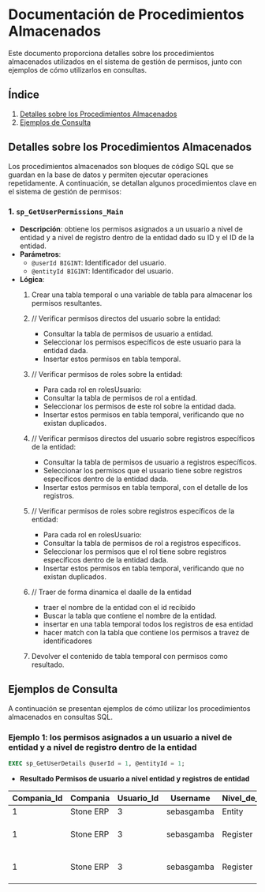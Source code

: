 # Documentación de Procedimientos Almacenados

Este documento proporciona detalles sobre los procedimientos almacenados utilizados en el sistema de gestión de permisos, junto con ejemplos de cómo utilizarlos en consultas.

## Índice

1. [Detalles sobre los Procedimientos Almacenados](#detalles-sobre-los-procedimientos-almacenados)
2. [Ejemplos de Consulta](#ejemplos-de-consulta)

## Detalles sobre los Procedimientos Almacenados

Los procedimientos almacenados son bloques de código SQL que se guardan en la base de datos y permiten ejecutar operaciones repetidamente. A continuación, se detallan algunos procedimientos clave en el sistema de gestión de permisos:

### 1. `sp_GetUserPermissions_Main`

- **Descripción**: obtiene los permisos asignados a un usuario a nivel de entidad y a nivel de registro dentro de la entidad  dado su ID y el ID de la entidad.
- **Parámetros**:
  - `@userId BIGINT`: Identificador del usuario.
  - `@entityId BIGINT`: Identificador del usuario.
- **Lógica**:
    1. Crear una tabla temporal o una variable de tabla para almacenar los permisos resultantes.

    2. // Verificar permisos directos del usuario sobre la entidad:
        - Consultar la tabla de permisos de usuario a entidad.
        - Seleccionar los permisos específicos de este usuario para la entidad dada.
        - Insertar estos permisos en tabla temporal.

    3. // Verificar permisos de roles sobre la entidad:
        - Para cada rol en rolesUsuario:
        - Consultar la tabla de permisos de rol a entidad.
        - Seleccionar los permisos de este rol sobre la entidad dada.
        - Insertar estos permisos en tabla temporal, verificando que no existan duplicados.

    4. // Verificar permisos directos del usuario sobre registros específicos de la entidad:
        - Consultar la tabla de permisos de usuario a registros específicos.
        - Seleccionar los permisos que el usuario tiene sobre registros específicos dentro de la entidad dada.
        - Insertar estos permisos en tabla temporal, con el detalle de los registros.

    5. // Verificar permisos de roles sobre registros específicos de la entidad:
        - Para cada rol en rolesUsuario:
        - Consultar la tabla de permisos de rol a registros específicos.
        - Seleccionar los permisos que el rol tiene sobre registros específicos dentro de la entidad dada.
        - Insertar estos permisos en tabla temporal, verificando que no existan duplicados.
    
    6. // Traer de forma dinamica el daalle de la entidad
        - traer el nombre de la entidad con el id recibido
        - Buscar la tabla que contiene el nombre de la entidad.
        - insertar en una tabla temporal todos los registros de esa entidad
        - hacer match con la tabla que contiene los permisos a travez de identificadores

    7. Devolver el contenido de tabla temporal con permisos como resultado.

## Ejemplos de Consulta

A continuación se presentan ejemplos de cómo utilizar los procedimientos almacenados en consultas SQL.

### Ejemplo 1: los permisos asignados a un usuario a nivel de entidad y a nivel de registro dentro de la entidad

```sql
EXEC sp_GetUserDetails @userId = 1, @entityId = 1;
```

- **Resultado Permisos de usuario a nivel entidad y registros de entidad**

| Compania_Id | Compania   | Usuario_Id | Username    | Nivel_de_Permiso | Entidad_Id | Entidad      | Registro_id | Registro           | Leer_Registros | Crear_Registros | Actualizar_Registros | Eliminar_Registros | Exportacion_Masiva | Importacion_Masiva |
|-------------|------------|------------|-------------|------------------|------------|--------------|-------------|---------------------|----------------|-----------------|---------------------|--------------------|---------------------|---------------------|
| 1           | Stone ERP  | 3          | sebasgamba  | Entity           | 2          | CostCenter   | NULL        | NULL                | Sí             | Sí              | Sí                  | No                 | No                  | No                  |
| 1           | Stone ERP  | 3          | sebasgamba  | Register         | 2          | CostCenter   | 1           | Centro de Costo A   | Sí             | No              | Sí                  | No                 | No                  | No                  |
| 1           | Stone ERP  | 3          | sebasgamba  | Register         | 2          | CostCenter   | 2           | Centro de Costo B   | No             | No              | No                  | Sí                 | No                  | No                  |

